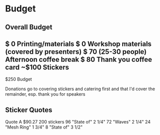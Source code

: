 # Budget

## Overall Budget

  $  0 Printing/materials
  $  0 Workshop materials (covered by presenters)
  $ 70 (25-30 people) Afternoon coffee break
  $ 80 Thank you coffee card
 ~$100 Stickers
------
  $250 Budget

Donations go to covering stickers and catering first and that I'd cover the remainder, esp. thank you for speakers

## Sticker Quotes

Quote A
$90.27 200 stickers
96 "State of" 2 1/4"
72 "Waves" 2 1/4"
24 "Mesh Ring" 1 3/4"
8 "State of" 3 1/2"
